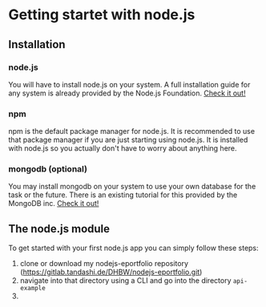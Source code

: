 # Getting startet with node.js
## Installation
### node.js
You will have to install node.js on your system. A full installation guide for any system is already provided by the Node.js Foundation. [Check it out!](https://nodejs.org/en/download/package-manager/)  
### npm
npm is the default package manager for node.js. It is recommended to use that package manager if you are just starting using node.js. It is installed with node.js so you actually don't have to worry about anything here.
### mongodb (optional)
You may install mongodb on your system to use your own database for the task or the future. There is an existing tutorial for this provided by the MongoDB inc. [Check it out!](https://docs.mongodb.com/manual/installation/)  

## The node.js module
To get started with your first node.js app you can simply follow these steps:

1. clone or download my nodejs-eportfolio repository (https://gitlab.tandashi.de/DHBW/nodejs-eportfolio.git)
2. navigate into that directory using a CLI and go into the directory `api-example`
3. 
